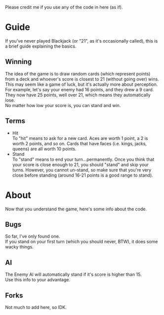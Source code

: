 Please credit me if you use any of the code in here (as if).
  
# Guide  
If you've never played Blackjack (or "21", as it's occasionally called), this is a brief guide explaining the basics.  
## Winning  
The idea of the game is to draw random cards (which represent points) from a deck and whoever's score is closest to 21 (without going over) wins.  
This may seem like a game of luck, but it's actually more about perception.  
For example, let's say your enemy had 16 points, and they drew a 9 card. They now have 25 points, well over 21, which means they automatically lose.  
No matter how low your score is, you can stand and win.
## Terms  
- Hit  
To "hit" means to ask for a new card. Aces are worth 1 point, a 2 is worth 2 points, and so on. Cards that have faces (i.e. kings, jacks, queens) are all worth 10 points.  
- Stand  
To "stand" means to end your turn...permanently. Once you think that your score is close enough to 21, you should "stand" and skip your turns. However, you cannot un-stand, so make sure that you're very close before standing (around 16-21 points is a good range to stand).  
# About  
Now that you understand the game, here's some info about the code.
## Bugs  
So far, I've only found one.  
If you stand on your first turn (which you should never, BTW), it does some wacky things.  
## AI   
The Enemy AI will automatically stand if it's score is higher than 15.  
Use this info to your advantage.  
## Forks  
Not much to add here, so IDK.

